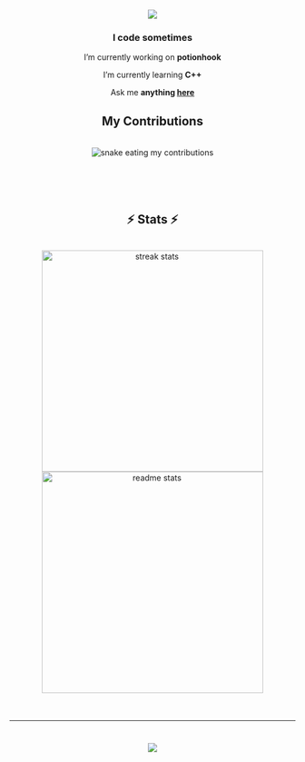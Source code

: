 <h1 align="center">
    <img src="https://readme-typing-svg.herokuapp.com/?font=Righteous&size=35&center=true&vCenter=true&width=500&height=70&duration=4000&lines=Hi+There!+👋;+I'm+Alchemist!;" />
</h1>

<h3 align="center">I code sometimes</h3>


<div align="center">
 
 I’m currently working on **potionhook**
 
 I’m currently learning **C++**

Ask me **anything [here](https://github.com/Alchemistwithpotion/Alchemistwithpotion/issues)**

 </div>



<div align="center">
  <h2>My Contributions</h2>
  <br>
  <img alt="snake eating my contributions" src="https://raw.githubusercontent.com/Alchemistwithpotion/Alchemistwithpotion/output/github-snake-dark.svg" />
  
  <br/><br/><br/>
</div>



<h2 align="center">⚡ Stats ⚡</h2>
<br>
<div align=center>
  <img width=390 src="https://github-readme-streak-stats-salesp07.vercel.app/?user=Alchemistwithpotion&count_private=true&theme=react&border_radius=10" alt="streak stats"/>
  <img width=390 src="https://github-readme-stats-salesp07.vercel.app/api?username=Alchemistwithpotion&count_private=true&show_icons=true&theme=react&rank_icon=github&border_radius=10" alt="readme stats" />
  <br/>
<!--  <img width=325 align="center" src="https://github-readme-stats-salesp07.vercel.app/api/top-langs/?username=Alchemistwithpotion&hide=HTML&langs_count=8&layout=compact&theme=react&border_radius=10&size_weight=0.5&count_weight=0.5&exclude_repo=github-readme-stats" alt="top langs" /> -->
</div>


<br/>

<br/>


<hr/>
<h1 align="center">
    <img src="https://readme-typing-svg.herokuapp.com/?font=Righteous&size=35&center=true&vCenter=true&width=500&height=70&duration=4000&lines=You+actually+went+down+here+?" />
</h1>
